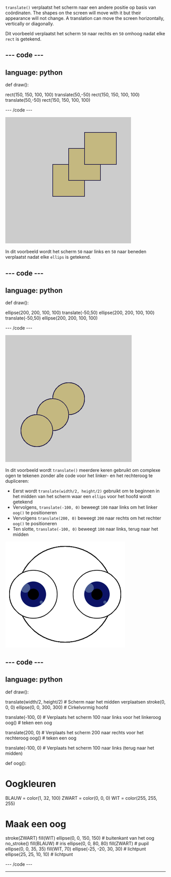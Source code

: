 `translate()` verplaatst het scherm naar een andere positie op basis van coördinaten. The shapes on the screen will move with it but their appearance will not change. A translation can move the screen horizontally, vertically or diagonally.

Dit voorbeeld verplaatst het scherm `50` naar rechts en `50` omhoog nadat elke `rect` is getekend.

--- code ---
---
language: python
---

def draw():

  rect(150, 150, 100, 100)
  translate(50,-50)
  rect(150, 150, 100, 100)
  translate(50,-50)
  rect(150, 150, 100, 100)

--- /code ---

![Afbeelding van het oorspronkelijk vierkant en 2 verplaatste vierkanten. Each translation moved the square right <code>50</code> and down <code>50</code>](images/translate_square.png)

In dit voorbeeld wordt het scherm `50` naar links en `50` naar beneden verplaatst nadat elke `ellips` is getekend.

--- code ---
---
language: python
---

def draw():

  ellipse(200, 200, 100, 100)
  translate(-50,50)
  ellipse(200, 200, 100, 100)
  translate(-50,50)
  ellipse(200, 200, 100, 100)

--- /code ---

![Afbeelding van de oorspronkelijke cirkel en twee verplaatste cirkels. Door elke translate beweegt het vierkant <code>50</code> naar rechts en <code>50</code> naar beneden](images/translate_circle.png)

In dit voorbeeld wordt `translate()` meerdere keren gebruikt om complexe ogen te tekenen zonder alle code voor het linker- en het rechteroog te dupliceren:
+ Eerst wordt `translate(width/2, height/2)` gebruikt om te beginnen in het midden van het scherm waar een `ellips` voor het hoofd wordt getekend
+ Vervolgens,  `translate(-100, 0)` beweegt `100` naar links om het linker `oog()` te positioneren
+ Vervolgens `translate(200, 0)` beweegt `200` naar rechts om het rechter `oog()` te positioneren
+ Ten slotte, `translate(-100, 0)` beweegt `100` naar links, terug naar het midden

![Afbeelding van een cirkelvormig hoofd met een linker- en rechteroog](images/translate_eyes.png)

--- code ---
---
language: python
---

def draw():
  
  translate(width/2, height/2) # Scherm naar het midden verplaatsen 
  stroke(0, 0, 0)
  ellipse(0, 0, 300, 300) # Cirkelvormig hoofd
  
  translate(-100, 0) # Verplaats het scherm 100 naar links voor het linkeroog
  oog() # teken een oog
    
  translate(200, 0) # Verplaats het scherm 200 naar rechts voor het rechteroog
  oog() # teken een oog
  
  translate(-100, 0) # Verplaats het scherm 100 naar links (terug naar het midden)

def oog():

# Oogkleuren
  BLAUW = color(1, 32, 100)
  ZWART = color(0, 0, 0)
  WIT = color(255, 255, 255)
  
# Maak een oog
  stroke(ZWART)
  fill(WIT)
  ellipse(0, 0, 150, 150) # buitenkant van het oog
  no_stroke()
  fill(BLAUW) # iris
  ellipse(0, 0, 80, 80)
  fill(ZWART) # pupil
  ellipse(0, 0, 35, 35)
  fill(WIT, 70)
  ellipse(-25, -20, 30, 30) # lichtpunt
  ellipse(25, 25, 10, 10) # lichtpunt

--- /code ---

***
